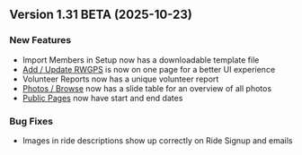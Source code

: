  ## Version 1.31 BETA (2025-10-23)

 ### New Features
 - Import Members in Setup now has a downloadable template file
 - [Add / Update RWGPS](/RWGPS/addUpdate) is now on one page for a better UI experience
 - Volunteer Reports now has a unique volunteer report
 - [Photos / Browse](/Photo/browse) now has a slide table for an overview of all photos
 - [Public Pages](/Admin/publicPage) now have start and end dates

 ### Bug Fixes
 - Images in ride descriptions show up correctly on Ride Signup and emails
